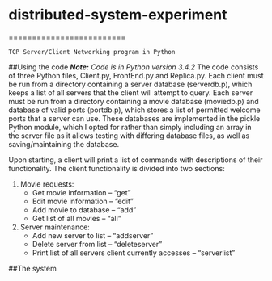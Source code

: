 # distributed-system-experiment
=========================

    TCP Server/Client Networking program in Python

##Using the code
_**Note:** Code is in Python version 3.4.2_
The code consists of three Python files, Client.py, FrontEnd.py and Replica.py. Each client must be run from a directory containing a server database (serverdb.p), which keeps a list of all servers that the client will attempt to query. Each server must be run from a directory containing a movie database (moviedb.p) and database of valid ports (portdb.p), which stores a list of permitted welcome ports that a server can use. These databases are implemented in the pickle Python module, which I opted for rather than simply including an array in the server file as it allows testing with differing database files, as well as saving/maintaining the database.

Upon starting, a client will print a list of commands with descriptions of their functionality. The client functionality is divided into two sections:
    
1. Movie requests:
    - Get movie information – “get” 
    - Edit movie information – “edit” 
    - Add movie to database – “add” 
    - Get list of all movies – “all”
2. Server maintenance:
    - Add new server to list – “addserver”
    - Delete server from list – “deleteserver”
    - Print list of all servers client currently accesses – “serverlist”

##The system

